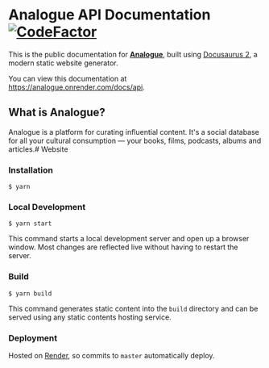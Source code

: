 # Analogue API Documentation [![CodeFactor](https://www.codefactor.io/repository/github/analogue-app/docs/badge)](https://www.codefactor.io/repository/github/analogue-app/docs)

This is the public documentation for [**Analogue**](https://analogue.app), built using [Docusaurus 2](https://v2.docusaurus.io/), a modern static website generator.

You can view this documentation at https://analogue.onrender.com/docs/api.

## What is Analogue?

Analogue is a platform for curating influential content. It's a social database for all your cultural consumption — your books, films, podcasts, albums and articles.# Website

### Installation

```
$ yarn
```

### Local Development

```
$ yarn start
```

This command starts a local development server and open up a browser window. Most changes are reflected live without having to restart the server.

### Build

```
$ yarn build
```

This command generates static content into the `build` directory and can be served using any static contents hosting service.

### Deployment

Hosted on [Render](https://render.com), so commits to `master` automatically deploy.

